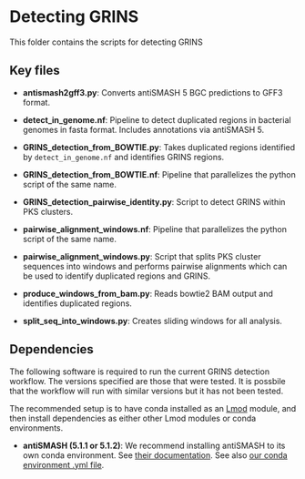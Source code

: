 # Detecting GRINS
This folder contains the scripts for detecting GRINS

## Key files

* **antismash2gff3.py**: Converts antiSMASH 5 BGC predictions to GFF3 format.

* **detect_in_genome.nf**: Pipeline to detect duplicated regions in
bacterial genomes in fasta format. Includes annotations via antiSMASH 5.

* **GRINS_detection_from_BOWTIE.py**: Takes duplicated regions identified by
`detect_in_genome.nf` and identifies GRINS regions.

* **GRINS_detection_from_BOWTIE.nf**: Pipeline that parallelizes the python
script of the same name.

* **GRINS_detection_pairwise_identity.py**: Script to detect GRINS within
PKS clusters.

* **pairwise_alignment_windows.nf**: Pipeline that parallelizes the python
script of the same name.

* **pairwise_alignment_windows.py**: Script that splits PKS cluster sequences
into windows and performs pairwise alignments which can be used to identify
duplicated regions and GRINS.

* **produce_windows_from_bam.py**: Reads bowtie2 BAM output and identifies
duplicated regions.

* **split_seq_into_windows.py**: Creates sliding windows for all analysis.


## Dependencies

The following software is required to run the current GRINS detection workflow.
The versions specified are those that were tested. It is possbile that the
workflow will run with similar versions but it has not been tested.

The recommended setup is to have conda installed as an
[Lmod](https://lmod.readthedocs.io/en/latest/index.html) module, and then
install dependencies as either other Lmod modules or conda environments.

* **antiSMASH (5.1.1 or 5.1.2)**: We recommend installing antiSMASH to its
own conda environment. See [their documentation](https://docs.antismash.secondarymetabolites.org/install/).
See also [our conda environment .yml file](../conda_envs/antismash.yml).
